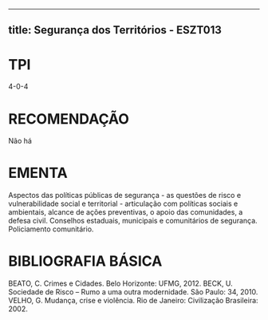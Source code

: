 
---
title: Segurança dos Territórios - ESZT013 
---

# TPI

4-0-4

# RECOMENDAÇÃO

Não há

# EMENTA

Aspectos das políticas públicas de segurança - as questões de risco e vulnerabilidade social e territorial - articulação com políticas sociais e ambientais, alcance de ações preventivas, o apoio das comunidades, a defesa civil. Conselhos estaduais, municipais e comunitários de segurança. Policiamento comunitário.

# BIBLIOGRAFIA BÁSICA

BEATO, C. Crimes e Cidades. Belo Horizonte: UFMG, 2012.
BECK, U. Sociedade de Risco – Rumo a uma outra modernidade. São Paulo: 34, 2010.
VELHO, G. Mudança, crise e violência. Rio de Janeiro: Civilização Brasileira: 2002.
        